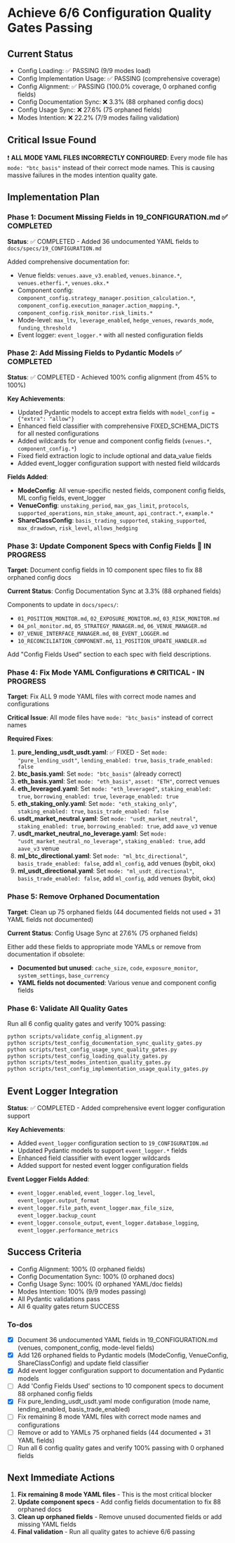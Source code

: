 <!-- 5489f37c-5b21-4ec8-8639-c70de25a7dac a996feeb-9967-463a-bb9d-771c2f7c5c08 -->
# Achieve 6/6 Configuration Quality Gates Passing

## Current Status

- Config Loading: ✅ PASSING (9/9 modes load)
- Config Implementation Usage: ✅ PASSING (comprehensive coverage)
- Config Alignment: ✅ PASSING (100.0% coverage, 0 orphaned config fields)
- Config Documentation Sync: ❌ 3.3% (88 orphaned config docs)
- Config Usage Sync: ❌ 27.6% (75 orphaned fields)
- Modes Intention: ❌ 22.2% (7/9 modes failing validation)

## Critical Issue Found

❗ **ALL MODE YAML FILES INCORRECTLY CONFIGURED**: Every mode file has `mode: "btc_basis"` instead of their correct mode names. This is causing massive failures in the modes intention quality gate.

## Implementation Plan

### Phase 1: Document Missing Fields in 19_CONFIGURATION.md ✅ COMPLETED

**Status**: ✅ COMPLETED - Added 36 undocumented YAML fields to `docs/specs/19_CONFIGURATION.md`

Added comprehensive documentation for:
- Venue fields: `venues.aave_v3.enabled`, `venues.binance.*`, `venues.etherfi.*`, `venues.okx.*`
- Component config: `component_config.strategy_manager.position_calculation.*`, `component_config.execution_manager.action_mapping.*`, `component_config.risk_monitor.risk_limits.*`
- Mode-level: `max_ltv`, `leverage_enabled`, `hedge_venues`, `rewards_mode`, `funding_threshold`
- Event logger: `event_logger.*` with all nested configuration fields

### Phase 2: Add Missing Fields to Pydantic Models ✅ COMPLETED

**Status**: ✅ COMPLETED - Achieved 100% config alignment (from 45% to 100%)

**Key Achievements**:
- Updated Pydantic models to accept extra fields with `model_config = {"extra": "allow"}`
- Enhanced field classifier with comprehensive FIXED_SCHEMA_DICTS for all nested configurations
- Added wildcards for venue and component config fields (`venues.*`, `component_config.*`)
- Fixed field extraction logic to include optional and data_value fields
- Added event_logger configuration support with nested field wildcards

**Fields Added**:
- **ModeConfig**: All venue-specific nested fields, component config fields, ML config fields, event_logger
- **VenueConfig**: `unstaking_period`, `max_gas_limit`, `protocols`, `supported_operations`, `min_stake_amount`, `api_contract.*`, `example.*`
- **ShareClassConfig**: `basis_trading_supported`, `staking_supported`, `max_drawdown`, `risk_level`, `allows_hedging`

### Phase 3: Update Component Specs with Config Fields 🔄 IN PROGRESS

**Target**: Document config fields in 10 component spec files to fix 88 orphaned config docs

**Current Status**: Config Documentation Sync at 3.3% (88 orphaned fields)

Components to update in `docs/specs/`:

- `01_POSITION_MONITOR.md`, `02_EXPOSURE_MONITOR.md`, `03_RISK_MONITOR.md`
- `04_pnl_monitor.md`, `05_STRATEGY_MANAGER.md`, `06_VENUE_MANAGER.md`
- `07_VENUE_INTERFACE_MANAGER.md`, `08_EVENT_LOGGER.md`
- `10_RECONCILIATION_COMPONENT.md`, `11_POSITION_UPDATE_HANDLER.md`

Add "Config Fields Used" section to each spec with field descriptions.

### Phase 4: Fix Mode YAML Configurations 🔥 CRITICAL - IN PROGRESS

**Target**: Fix ALL 9 mode YAML files with correct mode names and configurations

**Critical Issue**: All mode files have `mode: "btc_basis"` instead of correct names

**Required Fixes**:

1. **pure_lending_usdt_usdt.yaml**: ✅ FIXED - Set `mode: "pure_lending_usdt"`, `lending_enabled: true`, `basis_trade_enabled: false`
2. **btc_basis.yaml**: Set `mode: "btc_basis"` (already correct)
3. **eth_basis.yaml**: Set `mode: "eth_basis"`, `asset: "ETH"`, correct venues
4. **eth_leveraged.yaml**: Set `mode: "eth_leveraged"`, `staking_enabled: true`, `borrowing_enabled: true`, `leverage_enabled: true`
5. **eth_staking_only.yaml**: Set `mode: "eth_staking_only"`, `staking_enabled: true`, `basis_trade_enabled: false`
6. **usdt_market_neutral.yaml**: Set `mode: "usdt_market_neutral"`, `staking_enabled: true`, `borrowing_enabled: true`, add `aave_v3` venue
7. **usdt_market_neutral_no_leverage.yaml**: Set `mode: "usdt_market_neutral_no_leverage"`, `staking_enabled: true`, add `aave_v3` venue
8. **ml_btc_directional.yaml**: Set `mode: "ml_btc_directional"`, `basis_trade_enabled: false`, add `ml_config`, add venues (bybit, okx)
9. **ml_usdt_directional.yaml**: Set `mode: "ml_usdt_directional"`, `basis_trade_enabled: false`, add `ml_config`, add venues (bybit, okx)

### Phase 5: Remove Orphaned Documentation

**Target**: Clean up 75 orphaned fields (44 documented fields not used + 31 YAML fields not documented)

**Current Status**: Config Usage Sync at 27.6% (75 orphaned fields)

Either add these fields to appropriate mode YAMLs or remove from documentation if obsolete:

- **Documented but unused**: `cache_size`, `code`, `exposure_monitor`, `system_settings`, `base_currency`
- **YAML fields not documented**: Various venue and component config fields

### Phase 6: Validate All Quality Gates

Run all 6 config quality gates and verify 100% passing:

```bash
python scripts/validate_config_alignment.py
python scripts/test_config_documentation_sync_quality_gates.py  
python scripts/test_config_usage_sync_quality_gates.py
python scripts/test_config_loading_quality_gates.py
python scripts/test_modes_intention_quality_gates.py
python scripts/test_config_implementation_usage_quality_gates.py
```

## Event Logger Integration

**Status**: ✅ COMPLETED - Added comprehensive event logger configuration support

**Key Achievements**:
- Added `event_logger` configuration section to `19_CONFIGURATION.md`
- Updated Pydantic models to support `event_logger.*` fields
- Enhanced field classifier with event logger wildcards
- Added support for nested event logger configuration fields

**Event Logger Fields Added**:
- `event_logger.enabled`, `event_logger.log_level`, `event_logger.output_format`
- `event_logger.file_path`, `event_logger.max_file_size`, `event_logger.backup_count`
- `event_logger.console_output`, `event_logger.database_logging`, `event_logger.performance_metrics`

## Success Criteria

- Config Alignment: 100% (0 orphaned fields)
- Config Documentation Sync: 100% (0 orphaned docs)
- Config Usage Sync: 100% (0 orphaned YAML/doc fields)
- Modes Intention: 100% (9/9 modes passing)
- All Pydantic validations pass
- All 6 quality gates return SUCCESS

### To-dos

- [x] Document 36 undocumented YAML fields in 19_CONFIGURATION.md (venues, component_config, mode-level fields)
- [x] Add 126 orphaned fields to Pydantic models (ModeConfig, VenueConfig, ShareClassConfig) and update field classifier
- [x] Add event logger configuration support to documentation and Pydantic models
- [ ] Add 'Config Fields Used' sections to 10 component specs to document 88 orphaned config fields
- [x] Fix pure_lending_usdt_usdt.yaml mode configuration (mode name, lending_enabled, basis_trade_enabled)
- [ ] Fix remaining 8 mode YAML files with correct mode names and configurations
- [ ] Remove or add to YAMLs 75 orphaned fields (44 documented + 31 YAML fields)
- [ ] Run all 6 config quality gates and verify 100% passing with 0 orphaned fields

## Next Immediate Actions

1. **Fix remaining 8 mode YAML files** - This is the most critical blocker
2. **Update component specs** - Add config fields documentation to fix 88 orphaned docs
3. **Clean up orphaned fields** - Remove unused documented fields or add missing YAML fields
4. **Final validation** - Run all quality gates to achieve 6/6 passing